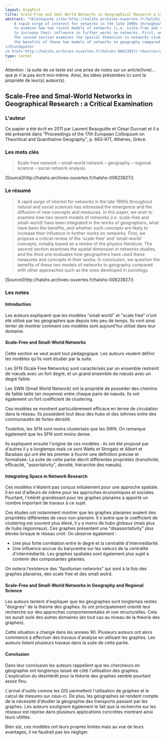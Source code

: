 ```yaml
---
layout: blogPost
title: Scale-Free and Smal-World Networks in Geographical Research a Critical Examination
abstract: "<blockquote cite='http://halshs.archives-ouvertes.fr/halshs-00623927/'>
	A rapid surge of interest for networks in the late 1990s throughout natural and social sciences has witnessed the emergence and the diffusion of new concepts and measures. In this paper, we wish 
	to examine how two recent models of networks (i.e. scale-free and small-world) have been integrated in the works of geographers, what have been the benefits, and whether such concepts are likely 
	to increase their influence in further works on networks. First, we propose a critical review of the 'scale-free' and 'small-world' concepts, notably based on a review of the physics literature. 
	The second section examines the spatial dimension in networks studies, and the third one evaluates how geographers have used these measures and concepts in their works. In conclusion, we question 
	the benefits of these two models of networks to geography compared with other approaches such as the ones developed in sociology.
</blockquote>
<a href='http://halshs.archives-ouvertes.fr/halshs-00623927/'>Source</a>"
type: carnet
---
```


Attention &#58; la suite de ce texte est une prise de notes sur un article/livre/... que je n'ai pas écrit moi-même. Ainsi, les idées présentées ici sont la propriété de leur(s) auteur(s).


## Scale-Free and Smal-World Networks in Geographical Research : a Critical Examination

### L'auteur

Ce papier a été écrit en 2011 par Laurent Beauguitte et César Ducruet et il a été présenté dans "Proceedings of the 17th European Colloquium on Theoritical and Quantitative Geography", p. 663-671, Athènes, Grèce.

### Les mots clés

<blockquote cite="http://halshs.archives-ouvertes.fr/halshs-00623927/">
	Scale-free network – small-world network – geography – regional science – social network analysis
</blockquote>
[Source](http://halshs.archives-ouvertes.fr/halshs-00623927/)

### Le résumé

<blockquote cite="http://halshs.archives-ouvertes.fr/halshs-00623927/">
	A rapid surge of interest for networks in the late 1990s throughout natural and social sciences has witnessed the emergence and the diffusion of new concepts and measures. In this paper, we wish 
	to examine how two recent models of networks (i.e. scale-free and small-world) have been integrated in the works of geographers, what have been the benefits, and whether such concepts are likely 
	to increase their influence in further works on networks. First, we propose a critical review of the 'scale-free' and 'small-world' concepts, notably based on a review of the physics literature. 
	The second section examines the spatial dimension in networks studies, and the third one evaluates how geographers have used these measures and concepts in their works. In conclusion, we question 
	the benefits of these two models of networks to geography compared with other approaches such as the ones developed in sociology.
</blockquote>
[Source](http://halshs.archives-ouvertes.fr/halshs-00623927/)

### Les notes

#### Introduction

Les auteurs expliquent que les modèles "small world" et "scale free" n'ont été utilisé par les géographes que depuis très peu de temps. Ils vont ainsi tenter de montrer comment ces modèles sont 
aujourd'hui utilisé dans leur domaine.


#### Scale-Free and Small-World Networks

Cette section se veut avant tout pédagogique. Les auteurs veulent définir les modèles qu'ils vont étudier par la suite.

Les SFN (Scale Free Networks) sont caractérisés par un ensemble restreint de nœuds avec un fort degré, et un grand ensemble de nœuds avec un degré faible. 

Les SWN (Small World Network) ont la propriété de posséder des chemins de faible taille (en moyenne) entre chaque paire de nœuds. Ils ont également un fort coefficient de clustering.

Ces modèles se montrent particulièrement efficace en terme de circulation dans le réseau. Ils possèdent tout deux des hubs et des isthmes entre des communautés de fortes densité.


Toutefois, les SFN sont moins clusterisés que les SWN. On remarque également que les SFN sont moins dense.

Ils expliquent ensuite l'origine de ces modèles : ils ont été proposé par d'autres il y a longtemps mais ce sont Watts et Strogatz et Albert et Barabasi qui ont été les premier à fournir une définition 
précise et formalisée. La suite de cette partie décrit différentes propriétés (transitivité, efficacité, "assortativity", densité, hiérarchie des nœuds).


#### Integrating Space in Network Research

Ces modèles n'étaient pas conçus initialement pour une approche spatiale. Il en est d'ailleurs de même pour les approches économiques et sociales.
Pourtant, l'intérêt grandissant pour les graphes planaires a apporté un nombre important de travaux à ce sujet.

Ces études ont notamment montrer que les graphes planaires avaient des propriétés différentes de ceux non-planaire. Il s'avère que le coefficient de clustering est souvent plus élevé, il y a moins de hubs 
globaux (mais plus de hubs régionnaux). Ces graphes présentent une "disassortativity" plus élevée lorsque le réseau croit. On observe également :
- Une plus forte corrélation entre le degré et la centralité d'intermédiarité.
- Une influence accrue du barycentre sur les valeurs de la centralité d'intermédiarité.
Les graphes spatiales sont également plus sujet à contenir des composantes géantes.

On notera l'existence des "Apollonian networks" qui sont à la fois des graphes planaires, des scale free et des small wolrd.

#### Scale-Free and Small-World Networks in Geography and Regional Science

Les auteurs tentent d'expliquer que les géographes sont longtemps restés "éloignés" de la théorie des graphes. Ils ont principalement orienté leur recherche sur des approches comportementales et non 
structurelles. Cela les aurait isolé des autres domaines (en tout cas au niveau de la théorie des graphes).

Cette situation a changé dans les années 90. Plusieurs auteurs ont alors commencé à effectuer des travaux d'analyse en utilisant les graphes.
Les auteurs listent plusieurs travaux dans la suite de cette partie.

#### Conclusion

Dans leur conclusion les auteurs rappellent que les chercheurs en géographie ont longtemps laissé de côté l'utilisation des graphes. L'explication du désintérêt pour la théorie des graphes semble pourtant 
assez flou.

L'arrivé d'outils comme les GIS permettent l'utilisation de graphes et le calcul de mesures sur ceux-ci. De plus, les géographes se rendent compte de la nécessité d'étudier la géographie des transports 
passant par les graphes. Les auteurs soulignent également le fait que la recherche sur les réseaux est reprise dans plusieurs applications concrètes montrant ainsi leurs utilités.

Bien sûr, ces modèles ont leurs propres limites mais au vue de leurs avantages, il ne faudrait pas les négliger.
 



